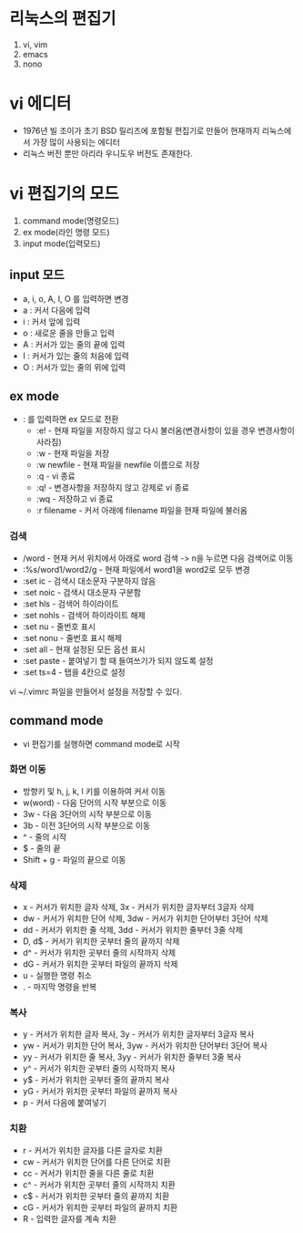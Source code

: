 # 리눅스의 편집기
1. vi, vim
2. emacs
3. nono

# vi 에디터
- 1976년 빌 조이가 초기 BSD 릴리즈에 포함될 편집기로 만들어 현재까지 리눅스에서 가장 많이 사용되는 에디터
- 리눅스 버전 뿐만 아리라 우니도우 버전도 존재한다.

# vi 편집기의 모드
1. command mode(명령모드)
2. ex mode(라인 명령 모드)
3. input mode(입력모드) 

## input 모드
- a, i, o, A, I, O 를 입력하면 변경
- a : 커서 다음에 입력
- i : 커서 앞에 입력
- o : 새로운 줄을 만들고 입력
- A : 커서가 있는 줄의 끝에 입력
- I : 커서가 있는 줄의 처음에 입력
- O : 커서가 있는 줄의 위에 입력

## ex mode
- : 를 입력하면 ex 모드로 전환
  - :e! - 현재 파일을 저장하지 않고 다시 불러옴(변경사항이 있을 경우 변경사항이 사라짐)
  - :w - 현재 파일을 저장
  - :w newfile - 현재 파일을 newfile 이름으로 저장
  - :q - vi 종료
  - :q! - 변경사항을 저장하지 않고 강제로 vi 종료
  - :wq - 저장하고 vi 종료
  - :r filename - 커서 아래에 filename 파일을 현재 파일에 불러옴

### 검색
- /word - 현재 커서 위치에서 아래로 word 검색 -> n을 누르면 다음 검색어로 이동
- :%s/word1/word2/g - 현재 파일에서 word1을 word2로 모두 변경
- :set ic - 검색시 대소문자 구분하지 않음
- :set noic - 검색시 대소문자 구분함
- :set hls - 검색어 하이라이트
- :set nohls - 검색어 하이라이트 해제
- :set nu - 줄번호 표시
- :set nonu - 줄번호 표시 해제
- :set all - 현재 설정된 모든 옵션 표시
- :set paste - 붙여넣기 할 때 들여쓰기가 되지 않도록 설정
- :set ts=4 - 탭을 4칸으로 설정

vi ~/.vimrc 파일을 만들어서 설정을 저장할 수 있다.

## command mode
- vi 편집기를 실행하면 command mode로 시작

### 화면 이동
- 방향키 및 h, j, k, l 키를 이용하여 커서 이동
- w(word) - 다음 단어의 시작 부분으로 이동
- 3w - 다음 3단어의 시작 부분으로 이동
- 3b - 이전 3단어의 시작 부분으로 이동
- ^ - 줄의 시작
- $ - 줄의 끝
- Shift + g - 파일의 끝으로 이동

### 삭제
- x - 커서가 위치한 글자 삭제, 3x - 커서가 위치한 글자부터 3글자 삭제
- dw - 커서가 위치한 단어 삭제, 3dw - 커서가 위치한 단어부터 3단어 삭제
- dd - 커서가 위치한 줄 삭제, 3dd - 커서가 위치한 줄부터 3줄 삭제
- D, d$ - 커서가 위치한 곳부터 줄의 끝까지 삭제
- d^ - 커서가 위치한 곳부터 줄의 시작까지 삭제
- dG - 커서가 위치한 곳부터 파일의 끝까지 삭제
- u - 실행한 명령 취소
- . - 마지막 명령을 반복

### 복사
- y - 커서가 위치한 글자 복사, 3y - 커서가 위치한 글자부터 3글자 복사
- yw - 커서가 위치한 단어 복사, 3yw - 커서가 위치한 단어부터 3단어 복사
- yy - 커서가 위치한 줄 복사, 3yy - 커서가 위치한 줄부터 3줄 복사
- y^ - 커서가 위치한 곳부터 줄의 시작까지 복사
- y$ - 커서가 위치한 곳부터 줄의 끝까지 복사
- yG - 커서가 위치한 곳부터 파일의 끝까지 복사
- p - 커서 다음에 붙여넣기

### 치환
- r - 커서가 위치한 글자를 다른 글자로 치환
- cw - 커서가 위치한 단어를 다른 단어로 치환
- cc - 커서가 위치한 줄을 다른 줄로 치환
- c^ - 커서가 위치한 곳부터 줄의 시작까지 치환
- c$ - 커서가 위치한 곳부터 줄의 끝까지 치환
- cG - 커서가 위치한 곳부터 파일의 끝까지 치환
- R - 입력한 글자를 계속 치환
